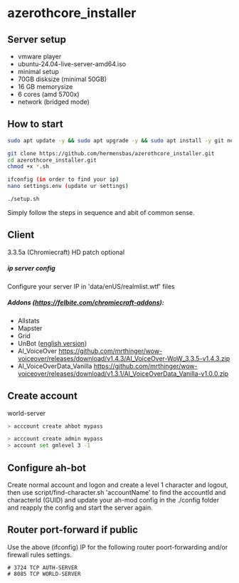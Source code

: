 # azerothcore_installer

## Server setup
 - vmware player
 - ubuntu-24.04-live-server-amd64.iso
 - minimal setup
 - 70GB disksize (minimal 50GB)
 - 16 GB memorysize
 - 6 cores (amd 5700x)
 - network (bridged mode)

## How to start
```bash
sudo apt update -y && sudo apt upgrade -y && sudo apt install -y git net-tools nano

git clone https://github.com/hermensbas/azerothcore_installer.git
cd azerothcore_installer.git
chmod +x *.sh

ifconfig (in order to find your ip)
nano settings.env (update ur settings)

./setup.sh
```
Simply follow the steps in sequence and abit of common sense.


## Client
3.3.5a (Chromiecraft)
HD patch optional

##### ip server config
Configure your server IP in 'data/enUS/realmlist.wtf' files

##### Addons (https://felbite.com/chromiecraft-addons):
- Allstats
- Mapster
- Grid
- UnBot ([english version](https://github.com/noisiver/unbot-addon/tree/english)) 
- AI_VoiceOver https://github.com/mrthinger/wow-voiceover/releases/download/v1.4.3/AI_VoiceOver-WoW_3.3.5-v1.4.3.zip
- AI_VoiceOverData_Vanilla https://github.com/mrthinger/wow-voiceover/releases/download/v1.3.1/AI_VoiceOverData_Vanilla-v1.0.0.zip

## Create account
world-server
```bash
> acccount create ahbot mypass 

> acccount create admin mypass
> account set gmlevel 3 -1 
```

## Configure ah-bot
Create normal account and logon and create a level 1 character and logout, then use script/find-character.sh 'accountName' to find the accountId and characterId (GUID)
and update your ah-mod config in the ./config folder and reapply the config and start the server again.

## Router port-forward if public
Use the above (ifconfig) IP for the following router poort-forwarding and/or firewall rules settings.
````
# 3724 TCP AUTH-SERVER
# 8085 TCP WORLD-SERVER
````
